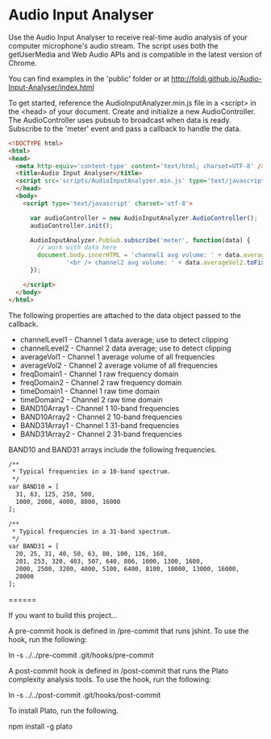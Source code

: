 Audio Input Analyser
======

Use the Audio Input Analyser to receive real-time audio analysis of your computer microphone's audio stream. The script uses both the getUserMedia and Web Audio APIs and is compatible in the latest version of Chrome.

You can find examples in the 'public' folder or at http://foldi.github.io/Audio-Input-Analyser/index.html

To get started, reference the AudioInputAnalyzer.min.js file in a &lt;script&gt; in the &lt;head&gt; of your document. Create and initialize a new AudioController. The AudioController uses pubsub to broadcast when data is ready. Subscribe to the 'meter' event and pass a callback to handle the data. 


```html
<!DOCTYPE html>
<html>
<head>
  <meta http-equiv='content-type' content='text/html; charset=UTF-8' />
  <title>Audio Input Analyser</title>
  <script src='scripts/AudioInputAnalyzer.min.js' type='text/javascript' charset='utf-8'></script>
  </head>
  <body>
    <script type='text/javascript' charset='utf-8'>

      var audioController = new AudioInputAnalyzer.AudioController();
      audioController.init();

      AudioInputAnalyzer.PubSub.subscribe('meter', function(data) {
        // work with data here
        document.body.innerHTML = 'channel1 avg volume: ' + data.averageVol1.toFixed() +
        		'<br /> channel2 avg volume: ' + data.averageVol2.toFixed();
      });

    </script>
  </body>
</html>

```

The following properties are attached to the data object passed to the callback.

* channelLevel1 - Channel 1 data average; use to detect clipping
* channelLevel2 - Channel 2 data average; use to detect clipping
* averageVol1 - Channel 1 average volume of all frequencies
* averageVol2 - Channel 2 average volume of all frequencies
* freqDomain1 - Channel 1 raw frequency domain
* freqDomain2 - Channel 2 raw frequency domain
* timeDomain1 - Channel 1 raw time domain
* timeDomain2 - Channel 2 raw time domain
* BAND10Array1 - Channel 1 10-band frequencies
* BAND10Array2 - Channel 2 10-band frequencies
* BAND31Array1 - Channel 1 31-band frequencies
* BAND31Array2 - Channel 2 31-band frequencies

BAND10 and BAND31 arrays include the following frequencies.

```html
/**
 * Typical frequencies in a 10-band spectrum.
 */
var BAND10 = [
  31, 63, 125, 250, 500,
  1000, 2000, 4000, 8000, 16000
];

/**
 * Typical frequencies in a 31-band spectrum.
 */
var BAND31 = [
  20, 25, 31, 40, 50, 63, 80, 100, 126, 160,
  201, 253, 320, 403, 507, 640, 806, 1000, 1300, 1600,
  2000, 2500, 3200, 4000, 5100, 6400, 8100, 10000, 13000, 16000,
  20000
];
```

======

If you want to build this project...

A pre-commit hook is defined in /pre-commit that runs jshint. To use the hook, run the following:

ln -s ../../pre-commit .git/hooks/pre-commit

A post-commit hook is defined in /post-commit that runs the Plato complexity analysis tools. To use the hook, run the following:

ln -s ../../post-commit .git/hooks/post-commit

To install Plato, run the following.

npm install -g plato